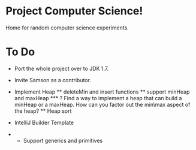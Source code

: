 Project Computer Science!
===============

Home for random computer science experiments.


# To Do

* Port the whole project over to JDK 1.7.
* Invite Samson as a contributor.

* Implement Heap
** deleteMin and insert functions
** support minHeap and maxHeap
*** ? Find a way to implement a heap that can build a minHeap or a maxHeap. How can you factor out the min\max aspect of the heap?
** Heap sort

* IntelliJ Builder Template
* * Support generics and primitives
